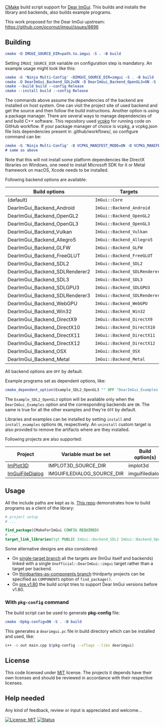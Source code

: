 [CMake](https://cmake.org) build script support for [Dear ImGui](https://github.com/ocornut/imgui). This builds and installs the library and backends, also builds example programs.

This work proposed for the Dear ImGui upstream: https://github.com/ocornut/imgui/issues/8896

## Building

```cmake
cmake -D IMGUI_SOURCE_DIR=path.to.imgui -S . -B build
```

Setting `IMGUI_SOURCE_DIR` variable on configuration step is mandatory. An example usage might look like this:

```cmake
cmake -G 'Ninja Multi-Config' -DIMGUI_SOURCE_DIR=imgui -S . -B build
cmake -D DearImGui_Backend_SDL2=ON -D DearImGui_Backend_OpenGL3=ON -S . -B build
cmake --build build --config Release
cmake --install build --config Release
```
The commands above assume the dependencies of the backend are installed on host system. One can visit the project site of used backend and get the source and then follow the build instructions. Another option is using a package
manager. There are several ways to manage dependencies of and build C++ software. This repository used [vcpkg](https://vcpkg.io/en) for running code on GitHub workflow. If your package manager of choice is vcpkg, a vcpkg.json file lists dependencies present in .github/workflows/, so configure command can be:

```cmake
cmake -G 'Ninja Multi-Config' -D VCPKG_MANIFEST_MODE=ON -D VCPKG_MANIFEST_DIR=.github/workflows -D IMGUI_SOURCE_DIR=imgui -S . -B build --toolchain $VCPKG_ROOT/scripts/buildsystems/vcpkg.cmake
# same as above
```
Note that this will not install some platform dependencies like DirectX libraries on Windows, one need to install Microsoft SDK for it or Metal framework on macOS, Xcode needs to be installed.

Following backend options are available:

| Build options                    | Targets                       |
|----------------------------------|-------------------------------|
| (default)                        | `ImGui::Core`                 |
| DearImGui_Backend_Android        | `ImGui::Backend_Android`      |
| DearImGui_Backend_OpenGL2        | `ImGui::Backend_OpenGL2`      |
| DearImGui_Backend_OpenGL3        | `ImGui::Backend_OpenGL3`      |
| DearImGui_Backend_Vulkan         | `ImGui::Backend_Vulkan`       |
| DearImGui_Backend_Allegro5       | `ImGui::Backend_Allegro5`     |
| DearImGui_Backend_GLFW           | `ImGui::Backend_GLFW`         |
| DearImGui_Backend_FreeGLUT       | `ImGui::Backend_FreeGLUT`     |
| DearImGui_Backend_SDL2           | `ImGui::Backend_SDL2`         |
| DearImGui_Backend_SDLRenderer2   | `ImGui::Backend_SDLRenderer2` |
| DearImGui_Backend_SDL3           | `ImGui::Backend_SDL3`         |
| DearImGui_Backend_SDLGPU3        | `ImGui::Backend_SDLGPU3`      |
| DearImGui_Backend_SDLRenderer3   | `ImGui::Backend_SDLRenderer3` |
| DearImGui_Backend_WebGPU         | `ImGui::Backend_WebGPU`       |
| DearImGui_Backend_Win32          | `ImGui::Backend_Win32`        |
| DearImGui_Backend_DirectX9       | `ImGui::Backend_DirectX9`     |
| DearImGui_Backend_DirectX10      | `ImGui::Backend_DirectX10`    |
| DearImGui_Backend_DirectX11      | `ImGui::Backend_DirectX11`    |
| DearImGui_Backend_DirectX12      | `ImGui::Backend_DirectX12`    |
| DearImGui_Backend_OSX            | `ImGui::Backend_OSX`          |
| DearImGui_Backend_Metal          | `ImGui::Backend_Metal`        |

All backend options are `OFF` by default.

Example programs set as dependent options, like:
```cmake
cmake_dependent_option(Example_SDL2_OpenGL3 "" OFF "DearImGui_Examples AND DearImGui_Backend_SDL2 AND DearImGui_Backend_OpenGL3" OFF)
```
The `Example_SDL2_OpenGL3` option will be available only when the `DearImGui_Examples` option and the corresponding backends are `ON`. The same is true for all the other examples and they're `OFF` by default.

Libraries and examples can be installed by setting `install` and `install_examples` options `ON`, respectively. An `uninstall` custom target is also provided to remove the artifacts where are they installed.

Following projects are also supported:

| Project | Variable must be set | Build option(s) | Generated target(s) |
|--------|---------------------|-----------------|---------------------|
| [ImPlot3D](https://github.com/brenocq/implot3d) | IMPLOT3D_SOURCE_DIR | implot3d | `Unofficial::ImPlot3D::implot3d` |
| [ImGuiFileDialog](https://github.com/aiekick/ImGuiFileDialog) | IMGUIFILEDIALOG_SOURCE_DIR | imguifiledialog | `Unofficial::ImGuiFileDialog::imguifiledialog` |

## Usage

All the include paths are kept as is. [This repo](https://github.com/adembudak/CMakeForImGui.test) demonstrates how to build programs as a client of the library:

```cmake
# project setup
# ...

find_package(CMakeForImGui CONFIG REQUIRED)
# ...
target_link_libraries(tgt PUBLIC ImGui::Backend_SDL2 ImGui::Backend_OpenGL3)
```
Some alternative designs are also considered:
- On [single-target branch](https://github.com/adembudak/CMakeForImGui/tree/single-target) all the targets are (ImGui itself and backends) linked with a single `Unofficial::DearImGui::imgui` target rather than a target per backend.
- On [thirdparties-as-components branch](https://github.com/adembudak/CMakeForImGui/tree/thirdparties-as-components) thirdparty projects can be specified as `COMPONENTS` option of `find_package()`.
- On [pre.v1.80](https://github.com/adembudak/CMakeForImGui/tree/pre.v1.80) the build script tries to support Dear ImGui versions before v1.80.

### With `pkg-config` command

The build script can be used to generate **pkg-config** file:
```cmake
cmake -Dpkg-config=ON -S . -B build
```

This generates a `dearimgui.pc` file in build directory which can be installed and used, like:
```bash
c++ -o out main.cpp $(pkg-config --cflags --libs dearimgui)
```

## License

This code licensed under [MIT](https://opensource.org/licenses/MIT) license. The projects it depends have their own licenses and should be reviewed in accordance with their respective licenses.

## Help needed

Any kind of feedback, review or input is appreciated and welcome...

[![License: MIT](https://img.shields.io/badge/License-MIT-blue.svg)](https://opensource.org/licenses/MIT)
[![Status](https://github.com/adembudak/CMakeForImGui/actions/workflows/main.yml/badge.svg)](https://github.com/adembudak/CMakeForImGui/actions/workflows/main.yml)
